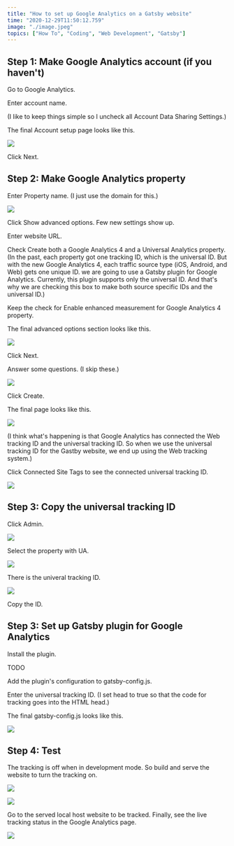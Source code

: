 ```yaml
---
title: "How to set up Google Analytics on a Gatsby website"
time: "2020-12-29T11:50:12.759"
image: "./image.jpeg"
topics: ["How To", "Coding", "Web Development", "Gatsby"]
---
```


## Step 1: Make Google Analytics account (if you haven't)

Go to Google Analytics.

Enter account name.

(I like to keep things simple so I uncheck all Account Data Sharing Settings.)

The final Account setup page looks like this.

![](1.png)

Click Next.

## Step 2: Make Google Analytics property

Enter Property name.
(I just use the domain for this.)

![](2.png)

Click Show advanced options.
Few new settings show up.

Enter website URL.

Check Create both a Google Analytics 4 and a Universal Analytics property.
(In the past, each property got one tracking ID, which is the universal ID.
But with the new Google Analytics 4, each traffic source type (iOS, Android, and Web) gets one unique ID.
we are going to use a Gatsby plugin for Google Analytics.
Currently, this plugin supports only the universal ID.
And that's why we are checking this box to make both source specific IDs and the universal ID.)

Keep the check for Enable enhanced measurement for Google Analytics 4 property.

The final advanced options section looks like this.

![](3.png)

Click Next.

Answer some questions. (I skip these.)

![](4.png)

Click Create.

The final page looks like this.

![](5.png)

(I think what's happening is that Google Analytics has connected the Web tracking ID and the universal tracking ID.
So when we use the universal tracking ID for the Gastby website, we end up using the Web tracking system.)

Click Connected Site Tags to see the connected universal tracking ID.

![](6.png)

## Step 3: Copy the universal tracking ID

Click Admin.

![](8.png)

Select the property with UA.

![](9.png)

There is the univeral tracking ID.

![](10.png)

Copy the ID.

## Step 3: Set up Gatsby plugin for Google Analytics

Install the plugin.

TODO

Add the plugin's configuration to gatsby-config.js.

Enter the universal tracking ID.
(I set head to true so that the code for tracking goes into the HTML head.)

The final gatsby-config.js looks like this.

![](11.png)

## Step 4: Test

The tracking is off when in development mode.
So build and serve the website to turn the tracking on.

![](12.png)

![](13.png)

Go to the served local host website to be tracked.
Finally, see the live tracking status in the Google Analytics page.

![](14.png)
